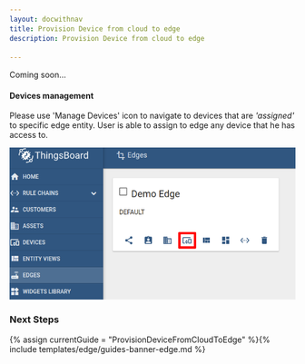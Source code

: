 ```yaml
---
layout: docwithnav
title: Provision Device from cloud to edge
description: Provision Device from cloud to edge

---
```


Coming soon…

#### Devices management

Please use 'Manage Devices' icon to navigate to devices that are *'assigned'* to specific edge entity.
User is able to assign to edge any device that he has access to.

![image](/images/edge/sync/ce-manage-devices.png)

### Next Steps

{% assign currentGuide = "ProvisionDeviceFromCloudToEdge" %}{% include templates/edge/guides-banner-edge.md %}

